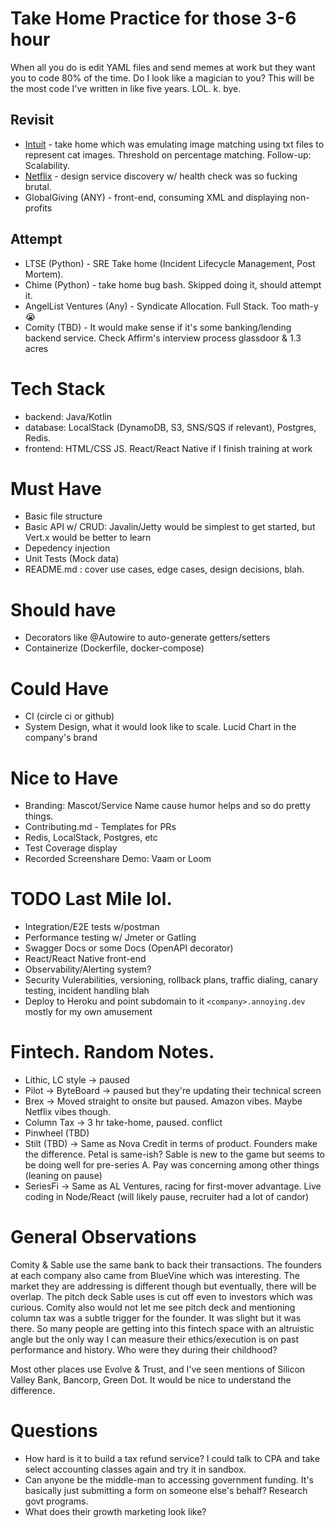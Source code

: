 # Take Home Practice for those 3-6 hour 
When all you do is edit YAML files and send memes at work but they want you to code 80% of the time. Do I look like a magician to you? This will be the most code I've written in like five years. LOL. k. bye.

## Revisit
- [Intuit](https://github.com/m4bui/CatMatch) - take home which was emulating image matching using txt files to represent cat images. Threshold on percentage matching. Follow-up: Scalability.
- [Netflix](https://github.com/mtabui/espeon) - design service discovery w/ health check was so fucking brutal.
- GlobalGiving (ANY) - front-end, consuming XML and displaying non-profits

## Attempt
- LTSE (Python) - SRE Take home (Incident Lifecycle Management, Post Mortem). 
- Chime (Python) - take home bug bash. Skipped doing it, should attempt it. 
- AngelList Ventures (Any) - Syndicate Allocation. Full Stack. Too math-y 😭 
- Comity (TBD) - It would make sense if it's some banking/lending backend service. Check Affirm's interview process glassdoor & 1.3 acres 
 
# Tech Stack
- backend: Java/Kotlin 
- database: LocalStack (DynamoDB, S3, SNS/SQS if relevant), Postgres, Redis.
- frontend: HTML/CSS JS. React/React Native if I finish training at work

# Must Have
- Basic file structure 
- Basic API w/ CRUD: Javalin/Jetty would be simplest to get started, but Vert.x would be better to learn
- Depedency injection 
- Unit Tests (Mock data)
- README.md : cover use cases, edge cases, design decisions, blah.

# Should have
- Decorators like @Autowire to auto-generate getters/setters
- Containerize (Dockerfile, docker-compose)

# Could Have
- CI (circle ci or github)
- System Design, what it would look like to scale. Lucid Chart in the company's brand

# Nice to Have
- Branding: Mascot/Service Name cause humor helps and so do pretty things.
- Contributing.md - Templates for PRs 
- Redis, LocalStack, Postgres, etc
- Test Coverage display
- Recorded Screenshare Demo: Vaam or Loom

# TODO Last Mile lol.
- Integration/E2E tests w/postman
- Performance testing w/ Jmeter or Gatling
- Swagger Docs or some Docs (OpenAPI decorator)
- React/React Native front-end
- Observability/Alerting system?
- Security Vulerabilities, versioning, rollback plans, traffic dialing, canary testing, incident handling blah
- Deploy to Heroku and point subdomain to it `<company>.annoying.dev` mostly for my own amusement


# Fintech. Random Notes. 
- Lithic, LC style -> paused
- Pilot -> ByteBoard -> paused but they're updating their technical screen
- Brex -> Moved straight to onsite but paused. Amazon vibes. Maybe Netflix vibes though.
- Column Tax -> 3 hr take-home, paused. conflict
- Pinwheel (TBD)
- Stilt (TBD) -> Same as Nova Credit in terms of product. Founders make the difference. Petal is same-ish? Sable is new to the game but seems to be doing well for pre-series A. Pay was concerning among other things (leaning on pause)
- SeriesFi -> Same as AL Ventures, racing for first-mover advantage. Live coding in Node/React (will likely pause, recruiter had a lot of candor)

# General Observations
Comity & Sable use the same bank to back their transactions. The founders at each company also came from BlueVine which was interesting. The market they are addressing is different though but eventually, there will be overlap. The pitch deck Sable uses is cut off even to investors which was curious. Comity also would not let me see pitch deck and mentioning column tax was a subtle trigger for the founder. It was slight but it was there. So many people are getting into this fintech space with an altruistic angle but the only way I can measure their ethics/execution is on past performance and history. Who were they during their childhood?

Most other places use Evolve & Trust, and I've seen mentions of Silicon Valley Bank, Bancorp, Green Dot. It would be nice to understand the difference.

# Questions
- How hard is it to build a tax refund service? I could talk to CPA and take select accounting classes again and try it in sandbox. 
- Can anyone be the middle-man to accessing government funding. It's basically just submitting a form on someone else's behalf? Research govt programs. 
- What does their growth marketing look like?
